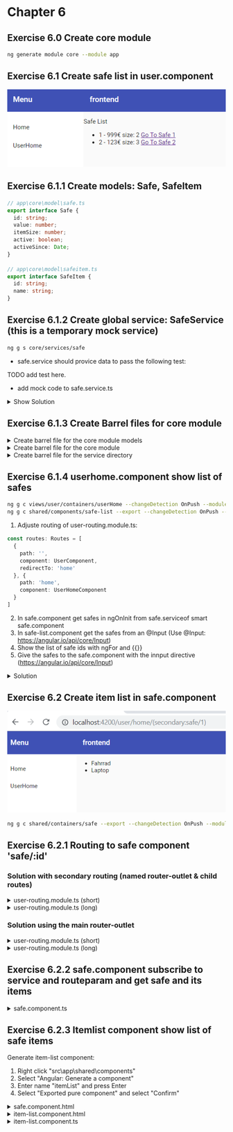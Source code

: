 # Chapter 6

## Exercise 6.0 Create core module

```bash
ng generate module core --module app
```

## Exercise 6.1 Create safe list in user.component

![61](screenshots/61.PNG)

## Exercise 6.1.1 Create models: Safe, SafeItem

```typescript
// app\core\model\safe.ts
export interface Safe {
  id: string;
  value: number;
  itemSize: number;
  active: boolean;
  activeSince: Date;
}

// app\core\model\safeitem.ts
export interface SafeItem {
  id: string;
  name: string;
}
```

## Exercise 6.1.2 Create global service: SafeService (this is a temporary mock service)

```bash
ng g s core/services/safe
```

- safe.service should provice data to pass the following test:

TODO add test here.

- add mock code to safe.service.ts

<details>
<summary>Show Solution</summary>

```typescript
import { Injectable } from "@angular/core";
import { Safe, SafeItem } from "../model";
import { Observable, Subject, BehaviorSubject } from "rxjs";
import { map } from "rxjs/operators";

@Injectable({
  providedIn: "root"
})
export class SafeService {
  // private currentSafe: Subject<Safe> = new Subject<Safe>();
  private safes: BehaviorSubject<Safe[]> = new BehaviorSubject<Safe[]>([]);
  private items: BehaviorSubject<SafeItem[]> = new BehaviorSubject<SafeItem[]>(
    []
  );

  getSafe(safeId: string): Observable<Safe> {
    return this.safes
      .asObservable()
      .pipe(map((safes1: Safe[]) => safes1.find(safe => safe.id === safeId)));
  }

  getSafes(): Observable<Safe[]> {
    return this.safes.asObservable();
  }

  getItems(safeId: string): Observable<SafeItem[]> {
    this.items.next(null);
    setTimeout(() => {
      if (safeId === "1") {
        this.items.next([
          { id: "1", name: "Fahrrad" },
          { id: "2", name: "Laptop" }
        ] as SafeItem[]);
      } else if (safeId === "2") {
        this.items.next([
          { id: "3", name: "Taschenrechner" },
          { id: "4", name: "Sonnenbrille" },
          { id: "5", name: "Brille" }
        ] as SafeItem[]);
      }
    }, 2000);
    return this.items.asObservable();
  }

  constructor() {
    this.safes.next([
      {
        id: "1",
        value: 999,
        itemSize: 2,
        active: true,
        activeSince: new Date()
      },
      {
        id: "2",
        value: 123,
        itemSize: 3,
        active: true,
        activeSince: new Date()
      }
    ] as Safe[]);
  }
}
```

There is a tslint quotemark error. Format your code with Shift+Alt+F and Prettier will fix this error

</details>

## Exercise 6.1.3 Create Barrel files for core module

<details><summary>Create barrel file for the core module models</summary>

Right click folder src/app/core/model -> Create Barrel (Files) (Extension: NG42 TypeScript Helpers)

src/app/core/model/index.ts
```typescript
// start:ng42.barrel
export * from "./safe";
export * from "./safeitem";
// end:ng42.barrel
```

</details>

<details><summary>Create barrel file for the core module</summary>

Right click folder src/app/core -> Create Barrel (Directories) (Extension: NG42 TypeScript Helpers)

src/app/core/index.ts
```typescript
// start:ng42.barrel
export * from "./model";
export * from "./services";
// end:ng42.barrel
```

</details>

<details><summary>Create barrel file for the service directory</summary>

Right click folder src/app/core -> Create Barrel (Files) (Extension: NG42 TypeScript Helpers)

src/app/core/services/index.ts
```typescript
// start:ng42.barrel
export * from "./safe.service";
// end:ng42.barrel
```

</details>

## Exercise 6.1.4 userhome.component show list of safes

```bash
ng g c views/user/containers/userHome --changeDetection OnPush --module views/user
ng g c shared/components/safe-list --export --changeDetection OnPush --module shared
```

1. Adjuste routing of user-routing.module.ts:
```typescript
const routes: Routes = [
  {
    path: '',
    component: UserComponent,
    redirectTo: 'home'
  }, {
    path: 'home',
    component: UserHomeComponent
  }
]
```
2. In safe.component get safes in ngOnInit from safe.serviceof smart safe.component
3. In safe-list.component get the safes from an @Input (Use @Input: https://angular.io/api/core/Input)
4. Show the list of safe ids with ngFor and {{}}
5. Give the safes to the safe.component with the innput directive (https://angular.io/api/core/Input)

<details><summary>Solution</summary>

userhome.component.html

```html
<cool-safe-list [safes]="safes$ | async"></cool-safe-list>
```

userhome.component.ts

```typescript
import { Component, OnInit, ChangeDetectionStrategy } from "@angular/core";
import { Safe, SafeService } from "src/app/core";
import { Observable } from "rxjs";

@Component({
  selector: "cool-userhome",
  templateUrl: "./userhome.component.html",
  styleUrls: ["./userhome.component.scss"],
  changeDetection: ChangeDetectionStrategy.OnPush
})
export class UserHomeComponent implements OnInit {
  safes$: Observable<Safe[]>;

  constructor(private service: SafeService) {}

  ngOnInit() {
    this.safes$ = this.service.getSafes();
  }
}
```

safe-list.component.html

```html
<ul>
  <li *ngFor="let safe of safes">
    <a [routerLink]="[{outlets: { secondary: ['safe', safe.id] }  }]">Go To Safe {{safe?.id}}</a>
    {{safe?.value}}€ size: {{safe?.itemSize}}
  </li>
</ul>
```

safe-list.component.ts

```typescript
import {
  Component,
  OnInit,
  ChangeDetectionStrategy,
  Input
} from "@angular/core";
import { Safe } from "~core/*";

@Component({
  selector: "cool-safe-list",
  templateUrl: "./safe-list.component.html",
  styleUrls: ["./safe-list.component.css"],
  changeDetection: ChangeDetectionStrategy.OnPush
})
export class SafeListComponent implements OnInit {
  @Input()
  safes: Safe[];

  constructor() {}

  ngOnInit() {}
}
```

</details>

## Exercise 6.2 Create item list in safe.component

![62](screenshots/62.PNG)

```bash
ng g c shared/containers/safe --export --changeDetection OnPush --module shared
```


## Exercise 6.2.1 Routing to safe component 'safe/:id'

### Solution with secondary routing (named router-outlet & child routes)

<details><summary>user-routing.module.ts (short)</summary>

```typescript
...
{
  path: 'safe/:id',
  component: SafeComponent,
  outlet: 'secondary',
},
...
```

</details>

<details><summary>user-routing.module.ts (long)</summary>

```typescript
import { NgModule } from "@angular/core";
import { Routes, RouterModule } from "@angular/router";
import { UserComponent } from "./user/user.component";
import { SafeComponent } from "./containers/safe/safe.component";
import { UserHomeComponent } from "./components/userhome/userhome.component";

const routes: Routes = [
  {
    path: "home",
    component: UserComponent,
    children: [
      {
        path: "safe/:id",
        component: SafeComponent,
        outlet: "secondary"
      },
      {
        path: "",
        component: UserHomeComponent,
        outlet: "secondary"
      }
    ]
  },
  {
    path: "",
    redirectTo: "home"
  }
];

@NgModule({
  imports: [RouterModule.forChild(routes)],
  exports: [RouterModule]
})
export class UserRoutingModule {}
```

</details>


### Solution using the main router-outlet

<details><summary>user-routing.module.ts (short)</summary>

```typescript
...
{
  path: 'safes/:id',
  component: SafeComponent,
},
...
```

</details>

<details><summary>user-routing.module.ts (long)</summary>

```typescript

```

</details>



## Exercise 6.2.2 safe.component subscribe to service and routeparam and get safe and its items

<details><summary>safe.component.ts</summary>

```typescript
import { Component, OnInit, ChangeDetectionStrategy } from "@angular/core";
import { ActivatedRoute, ParamMap } from "@angular/router";
import { switchMap } from "rxjs/operators";
import { Observable } from "rxjs";
import { Safe, SafeService, SafeItem } from "src/app/core";

@Component({
  selector: "cool-safe",
  templateUrl: "./safe.component.html",
  styleUrls: ["./safe.component.scss"],
  changeDetection: ChangeDetectionStrategy.OnPush
})
export class SafeComponent implements OnInit {
  safe$: Observable<Safe>;
  items$: Observable<SafeItem[]>;

  constructor(
    private activatedRoute: ActivatedRoute,
    private service: SafeService
  ) {}

  ngOnInit() {
    this.safe$ = this.activatedRoute.paramMap.pipe(
      switchMap((params: ParamMap) => this.service.getSafe(params.get("id")))
    );
    this.items$ = this.safe$.pipe(
      switchMap((safe: Safe) => this.service.getItems(safe.id))
    );
  }
}
```

</details>

## Exercise 6.2.3 Itemlist component show list of safe items

Generate item-list component:

1. Right click "src\app\shared\components"
2. Select "Angular: Generate a component"
3. Enter name "itemList" and press Enter
4. Select "Exported pure component" and select "Confirm"

<details><summary>safe.component.html</summary>

```html
<cool-item-list [items]="items$ | async"></cool-item-list>
```

</details>

<details><summary>item-list.component.html</summary>

```html
<ul>
  <li *ngFor="let item of items">{{item?.name}}</li>
</ul>
```

</details>
<details><summary>item-list.component.ts</summary>

```typescript
import {
  Component,
  OnInit,
  ChangeDetectionStrategy,
  Input
} from "@angular/core";
import { SafeItem } from "src/app/core";

@Component({
  selector: "cool-item-list",
  templateUrl: "./item-list.component.html",
  styleUrls: ["./item-list.component.scss"],
  changeDetection: ChangeDetectionStrategy.OnPush
})
export class ItemListComponent implements OnInit {
  @Input()
  items: SafeItem[];

  constructor() {}

  ngOnInit() {}
}
```

</details>
